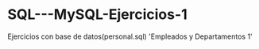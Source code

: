 # SQL---MySQL-Ejercicios-1
Ejercicios con base de datos(personal.sql) 'Empleados y Departamentos 1'
